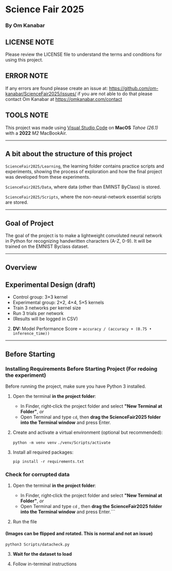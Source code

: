 # Science Fair 2025
### By Om Kanabar
## LICENSE NOTE
Please review the LICENSE file to understand the terms and conditions for using this project.
## ERROR NOTE

If any errors are found please create an issue at: https://github.com/om-kanabar/ScienceFair2025/issues/ if you are not able to do that please contact Om Kanabar at https://omkanabar.com/contact 

## TOOLS NOTE
This project was made using [Visual Studio Code](https://code.visualstudio.com/) on **MacOS** *Tahoe (26.1)* with a **2022** *M2* MacBookAir.

---
## A bit about the structure of this project
```ScienceFair2025/Learning```, the learning folder contains practice scripts and experiments, showing the process of exploration and how the final project was developed from these experiments.

```ScienceFair2025/Data```, where data (other than EMINST ByClass) is stored.

```ScienceFair2025/Scripts```, where the non-neural-network essential scripts are stored.

---

## Goal of Project
The goal of the project is to make a lightweight convoluted neural network in Python for recognizing handwritten characters (A-Z, 0-9). It will be trained on the EMNIST Byclass dataset. 

---
## Overview
## Experimental Design (draft)
- Control group: 3×3 kernel
- Experimental group: 2×2, 4×4, 5×5 kernels
- Train 3 networks per kernel size
- Run 3 trials per network
- (Results will be logged in CSV)
2. **DV:** Model Performance Score = `accuracy / (accuracy + (0.75 • inference_time))`

---

## Before Starting 

### Installing Requirements Before Starting Project (For redoing the experiment)

Before running the project, make sure you have Python 3 installed.

1. Open the terminal **in the project folder**:
   - In Finder, right‑click the project folder and select **"New Terminal at Folder"**, *or*
   - Open Terminal and type `cd`, then **drag the ScienceFair2025 folder into the Terminal window** and press Enter.

2. Create and activate a virtual environment (optional but recommended):

   ```python -m venv venv```
   ```./venv/Scripts/activate```

3. Install all required packages:

   ```pip install -r requirements.txt```

### Check for corrupted data

1. Open the terminal **in the project folder**:
   - In Finder, right‑click the project folder and select **"New Terminal at Folder"**, *or*
   - Open Terminal and type `cd` , then **drag the ScienceFair2025 folder into the Terminal window** and press Enter.```

2. Run the file 
#### (Images can be flipped and rotated. This is **normal** and not an issue)

```python3 Scripts/datacheck.py```

3. **Wait for the dataset to load**

4. Follow in-terminal instructions

